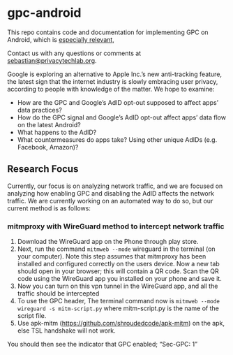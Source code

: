 # gpc-android

This repo contains code and documentation for implementing GPC on Android, which is [especially relevant](https://www.bloomberg.com/news/articles/2021-02-04/google-explores-alternative-to-apple-s-new-anti-tracking-feature?sref=ExbtjcSG),

Contact us with any questions or comments at sebastian@privacytechlab.org.

Google is exploring an alternative to Apple Inc.’s new anti-tracking feature, the latest sign that the internet industry is slowly embracing user privacy, according to people with knowledge of the matter. We hope to examine:
- How are the GPC and Google’s AdID opt-out supposed to affect apps’ data practices?
- How do the GPC signal and Google’s AdID opt-out affect apps’ data flow on the latest Android?
- What happens to the AdID? 
- What countermeasures do apps take? Using other unique AdIDs (e.g. Facebook, Amazon)?

## Research Focus
Currently, our focus is on analyzing network traffic, and we are focused on analyzing how enabling GPC and disabling the AdID affects the network traffic. We are currently working on an automated way to do so, but our current method is as follows:

### mitmproxy with WireGuard method to intercept network traffic
1. Download the WireGuard app on the Phone through play store.
2. Next, run the command `mitmweb --mode` wireguard in the terminal (on your computer). Note this step assumes that mitmproxy has been installed and configured correctly on the users device. Now a new tab should open in your browser; this will contain a QR code. Scan the QR code using the WireGuard app you installed on your phone and save it.
3. Now you can turn on this vpn tunnel in the WireGuard app, and all the traffic should be intercepted
4. To use the GPC header, The terminal command now is `mitmweb --mode wireguard -s mitm-script.py` where mitm-script.py is the name of the script file.
5. Use apk-mitm (https://github.com/shroudedcode/apk-mitm) on the apk, else TSL handshake will not work.

You should then see the indicator that GPC enabled; “Sec-GPC: 1”
